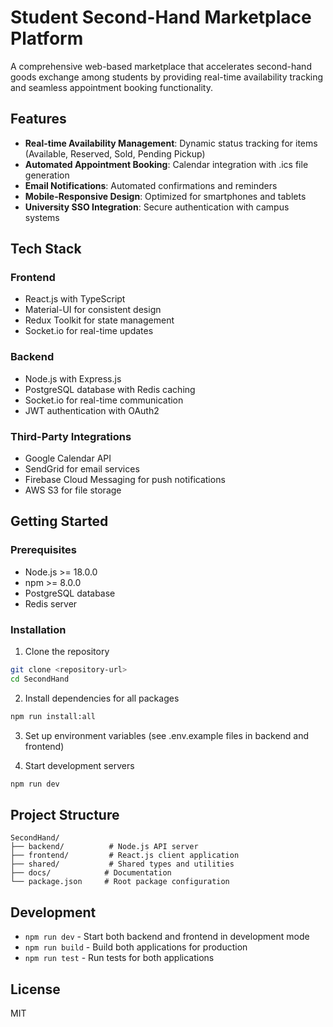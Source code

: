 # Student Second-Hand Marketplace Platform

A comprehensive web-based marketplace that accelerates second-hand goods exchange among students by providing real-time availability tracking and seamless appointment booking functionality.

## Features

- **Real-time Availability Management**: Dynamic status tracking for items (Available, Reserved, Sold, Pending Pickup)
- **Automated Appointment Booking**: Calendar integration with .ics file generation
- **Email Notifications**: Automated confirmations and reminders
- **Mobile-Responsive Design**: Optimized for smartphones and tablets
- **University SSO Integration**: Secure authentication with campus systems

## Tech Stack

### Frontend
- React.js with TypeScript
- Material-UI for consistent design
- Redux Toolkit for state management
- Socket.io for real-time updates

### Backend
- Node.js with Express.js
- PostgreSQL database with Redis caching
- Socket.io for real-time communication
- JWT authentication with OAuth2

### Third-Party Integrations
- Google Calendar API
- SendGrid for email services
- Firebase Cloud Messaging for push notifications
- AWS S3 for file storage

## Getting Started

### Prerequisites
- Node.js >= 18.0.0
- npm >= 8.0.0
- PostgreSQL database
- Redis server

### Installation

1. Clone the repository
```bash
git clone <repository-url>
cd SecondHand
```

2. Install dependencies for all packages
```bash
npm run install:all
```

3. Set up environment variables (see .env.example files in backend and frontend)

4. Start development servers
```bash
npm run dev
```

## Project Structure

```
SecondHand/
├── backend/          # Node.js API server
├── frontend/         # React.js client application
├── shared/           # Shared types and utilities
├── docs/            # Documentation
└── package.json     # Root package configuration
```

## Development

- `npm run dev` - Start both backend and frontend in development mode
- `npm run build` - Build both applications for production
- `npm run test` - Run tests for both applications

## License

MIT